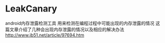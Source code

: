 # LeakCanary
android内存泄露检测工具
用来检测在编程过程中可能出现的内存泄露的情况
这篇文章介绍了几种会出现内存泄露的情况以及相应的解决办法
http://www.jb51.net/article/97694.htm

